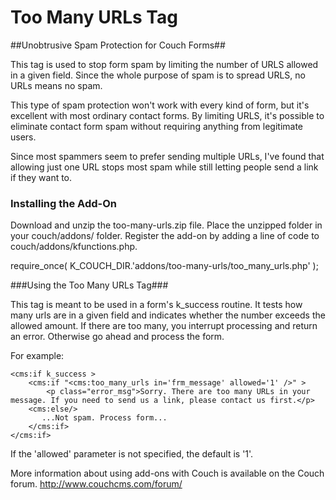 # Too Many URLs Tag #
##Unobtrusive Spam Protection for Couch Forms##

This tag is used to stop form spam by limiting the number of URLS allowed in a given field. Since the whole purpose of spam is to spread URLS, no URLs means no spam.

This type of spam protection won't work with every kind of form, but it's excellent with most ordinary contact forms. By limiting URLS, it's possible to eliminate contact form spam without requiring anything from legitimate users.

Since most spammers seem to prefer sending multiple URLs, I've found that allowing just one URL stops most spam while still letting people send a link if they want to.

### Installing the Add-On ###

Download and unzip the too-many-urls.zip file. Place the unzipped folder in your couch/addons/ folder. Register the add-on by adding a line of code to couch/addons/kfunctions.php. 

require_once( K_COUCH_DIR.'addons/too-many-urls/too_many_urls.php' );

###Using the Too Many URLs Tag###

This tag is meant to be used in a form's k_success routine. It tests how many urls are in a given field and indicates whether the number exceeds the allowed amount. If there are too many, you interrupt processing and return an error. Otherwise go ahead and process the form. 

For example:

    <cms:if k_success >
        <cms:if "<cms:too_many_urls in='frm_message' allowed='1' />" >
            <p class="error_msg">Sorry. There are too many URLs in your message. If you need to send us a link, please contact us first.</p>
        <cms:else/>
           ...Not spam. Process form...
        </cms:if>
    </cms:if>
    
If the 'allowed' parameter is not specified, the default is '1'.

More information about using add-ons with Couch is available on the Couch forum.
http://www.couchcms.com/forum/